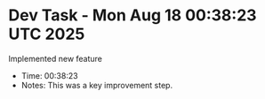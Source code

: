 # Dev Task - Mon Aug 18 00:38:23 UTC 2025
Implemented new feature
- Time: 00:38:23
- Notes: This was a key improvement step.
